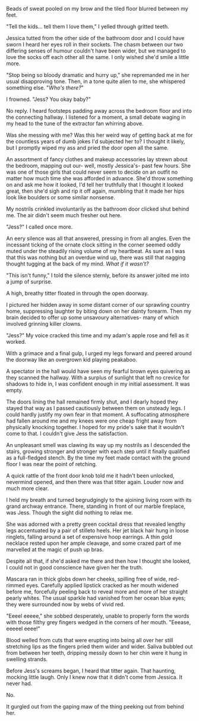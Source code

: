 Beads of sweat pooled on my brow and the tiled floor blurred between my feet.

"Tell the kids... tell them I love them," I yelled through gritted teeth.

Jessica tutted from the other side of the bathroom door and I could have sworn I heard her eyes roll in their sockets. The chasm between our two differing senses of humour couldn't have been wider, but we managed to love the socks off each other all the same. I only wished she'd smile a little more.

"Stop being so bloody dramatic and hurry up," she repremanded me in her usual disapproving tone. Then, in a tone quite alien to me, she whispered something else. "*Who's there?*"

I frowned. "Jess? You okay baby?"

No reply. I heard footsteps padding away across the bedroom floor and into the connecting hallway. I listened for a moment, a small debate waging in my head to the tune of the extractor fan whirring above.

Was she messing with me? Was this her weird way of getting back at me for the countless years of dumb jokes I'd subjected her to? I thought it likely, but I promptly wiped my ass and pried the door open all the same.

An assortment of fancy clothes and makeup accessories lay strewn about the bedroom, mapping out our- well, mostly Jessica's- past few hours. She was one of those girls that could never seem to decide on an outfit no matter how much time she was afforded in advance. She'd throw something on and ask me how it looked, I'd tell her truthfully that I thought it looked great, then she'd sigh and rip it off again, mumbling that it made her hips look like boulders or some similar nonsense.

My nostrils crinkled involuntarily as the bathroom door clicked shut behind me. The air didn't seem much fresher out here.

"Jess?" I called once more. 

An eery silence was all that answered, pressing in from all angles. Even the incessant ticking of the ornate clock sitting in the corner seemed oddly muted under the steadily rising volume of my heartbeat. As sure as I was that this was nothing but an overdue wind up, there was still that nagging thought tugging at the back of my mind. *What if it wasn't?* 

"This isn't funny," I told the silence sternly, before its answer jolted me into a jump of surprise.

A high, breathy titter floated in through the open doorway. 

I pictured her hidden away in some distant corner of our sprawling country home, suppressing laughter by biting down on her dainty forearm. Then my brain decided to offer up some unsavoury alternatives- many of which involved grinning killer clowns.

"Jess?" My voice cracked this time and my adam's apple rose and fell as it worked.

With a grimace and a final gulp, I urged my legs forward and peered around the doorway like an overgrown kid playing peakaboo. 

A spectator in the hall would have seen my fearful brown eyes quivering as they scanned the hallway. With a surplus of sunlight that left no crevice for shadows to hide in, I was confident enough in my initial assessment. It was empty. 

The doors lining the hall remained firmly shut, and I dearly hoped they stayed that way as I passed cautiously between them on unsteady legs. I could hardly justify my own fear in that moment. A suffocating atmosphere had fallen around me and my knees were one cheap fright away from physically knocking together. I hoped for my pride's sake that it wouldn't come to that. I couldn't give Jess the satisfaction.

An unpleasant smell was clawing its way up my nostrils as I descended the stairs, growing stronger and stronger with each step until it finally qualified as a full-fledged stench. By the time my feet made contact with the ground floor I was near the point of retching.

A quick rattle of the front door knob told me it hadn't been unlocked, nevermind opened, and then there was that titter again. Louder now and much more clear.

I held my breath and turned begrudgingly to the ajoining living room with its grand archway entrance. There, standing in front of our marble fireplace, was Jess. Though the sight did nothing to relax me. 

She was adorned with a pretty green cocktail dress that revealed lengthy legs accentuated by a pair of stilleto heels. Her jet black hair hung in loose ringlets, falling around a set of expensive hoop earrings. A thin gold necklace rested upon her ample cleavage, and some crazed part of me marvelled at the magic of push up bras. 

Despite all that, if she'd asked me there and then how I thought she looked, I could not in good conscience have given her the truth. 

Mascara ran in thick globs down her cheeks, spilling free of wide, red-rimmed eyes. Carefully applied lipstick cracked as her mouth widened before me, forcefully peeling back to reveal more and more of her straight pearly whites. The usual sparkle had vanished from her ocean blue eyes; they were surrounded now by webs of vivid red. 

"Eeeel eeeee," she sobbed desperately, unable to properly form the words with those filthy grey fingers wedged in the corners of her mouth. "Eeease, eeeeel eeee!" 

Blood welled from cuts that were erupting into being all over her still stretching lips as the fingers pried them wider and wider. Saliva bubbled out from between her teeth, dripping messily down to her chin were it hung in swelling strands.

Before Jess's screams began, I heard that titter again. That haunting, mocking little laugh. Only I knew now that it didn't come from Jessica. It never had.

No.

It gurgled out from the gaping maw of the thing peeking out from behind her.